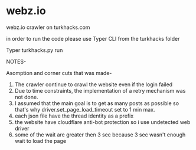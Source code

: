 # webz.io
webz.io crawler on turkhacks.com

in order to run the code please use Typer CLI from the turkhacks folder

Typer turkhacks.py run


NOTES-


Asomption and corner cuts that was made-

1. The crawler continue to crawl the website even if the login failed
2. Due to time constraints, the implementation of a retry mechanism was not done.
3. I assumed that the main goal is to get as many posts as possible so that's why driver.set_page_load_timeout set to 1 min max.
4. each json file have the thread identity as a prefix
5. the website have cloudflare anti-bot protection so i use undetected web driver
6. some of the wait are greater then 3 sec because 3 sec wasn't enough wait to load the page


